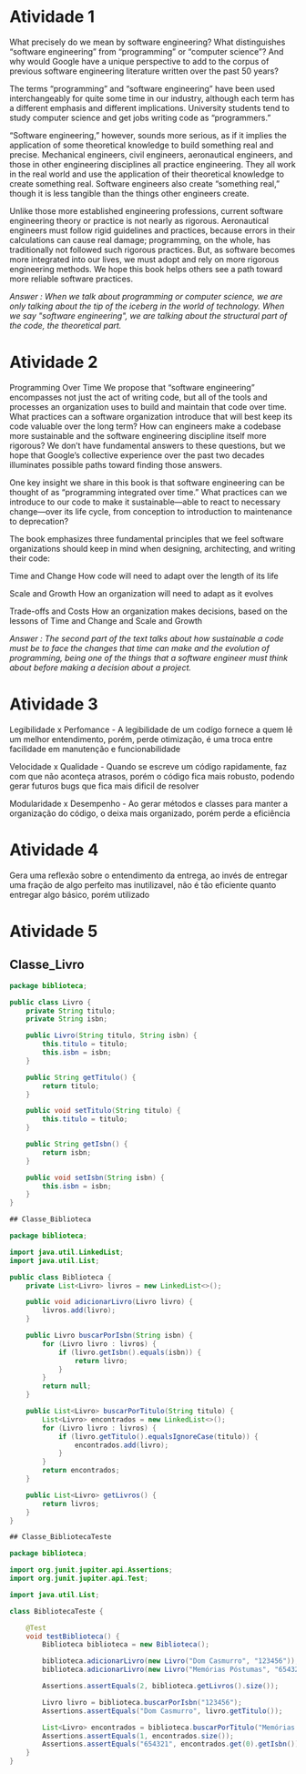   # Atividade 1
What precisely do we mean by software engineering? What distinguishes “software engineering” from “programming” or “computer science”? And why would Google have a unique perspective to add to the corpus of previous software engineering literature written over the past 50 years?
 
The terms “programming” and “software engineering” have been used interchangeably for quite some time in our industry, although each term has a different emphasis and different implications. University students tend to study computer science and get jobs writing code as “programmers.”
 
“Software engineering,” however, sounds more serious, as if it implies the application of some theoretical knowledge to build something real and precise. Mechanical engineers, civil engineers, aeronautical engineers, and those in other engineering disciplines all practice engineering. They all work in the real world and use the application of their theoretical knowledge to create something real. Software engineers also create “something real,” though it is less tangible than the things other engineers create.
 
Unlike those more established engineering professions, current software engineering theory or practice is not nearly as rigorous. Aeronautical engineers must follow rigid guidelines and practices, because errors in their calculations can cause real damage; programming, on the whole, has traditionally not followed such rigorous practices. But, as software becomes more integrated into our lives, we must adopt and rely on more rigorous engineering methods. We hope this book helps others see a path toward more reliable software practices.

*Answer : When we talk about programming or computer science, we are only talking about the tip of the iceberg in the world of technology. When we say "software engineering", we are talking about the structural part of the code, the theoretical part.*

 # Atividade 2
Programming Over Time
We propose that “software engineering” encompasses not just the act of writing code, but all of the tools and processes an organization uses to build and maintain that code over time. What practices can a software organization introduce that will best keep its code valuable over the long term? How can engineers make a codebase more sustainable and the software engineering discipline itself more rigorous? We don’t have fundamental answers to these questions, but we hope that Google’s collective experience over the past two decades illuminates possible paths toward finding those answers.
 
One key insight we share in this book is that software engineering can be thought of as “programming integrated over time.” What practices can we introduce to our code to make it sustainable—able to react to necessary change—over its life cycle, from conception to introduction to maintenance to deprecation?
 
The book emphasizes three fundamental principles that we feel software organizations should keep in mind when designing, architecting, and writing their code:
 
Time and Change
How code will need to adapt over the length of its life
 
Scale and Growth
How an organization will need to adapt as it evolves
 
Trade-offs and Costs
How an organization makes decisions, based on the lessons of Time and Change and Scale and Growth


*Answer : The second part of the text talks about how sustainable a code must be to face the changes that time can make and the evolution of programming, being one of the things that a software engineer must think about before making a decision about a project.*


 # Atividade 3 
Legibilidade x Perfomance - A legibilidade de um codígo fornece a quem lê um melhor entendimento, porém, perde otimização, é uma troca entre facilidade em manutenção e funcionabilidade

Velocidade x Qualidade - Quando se escreve um código rapidamente, faz com que não aconteça atrasos, porém o código fica mais robusto, podendo gerar futuros bugs que fica mais dificil de resolver

Modularidade x Desempenho - Ao gerar métodos e classes para manter a organização do código, o deixa mais organizado, porém perde a eficiência

 # Atividade 4
Gera uma reflexão sobre o entendimento da entrega, ao invés de entregar uma fração de algo perfeito mas inutilizavel, não é tão eficiente quanto entregar algo básico, porém utilizado

 # Atividade 5

## Classe_Livro

```java
package biblioteca;

public class Livro {
    private String titulo;
    private String isbn;

    public Livro(String titulo, String isbn) {
        this.titulo = titulo;
        this.isbn = isbn;
    }

    public String getTitulo() {
        return titulo;
    }

    public void setTitulo(String titulo) {
        this.titulo = titulo;
    }

    public String getIsbn() {
        return isbn;
    }

    public void setIsbn(String isbn) {
        this.isbn = isbn;
    }
}

## Classe_Biblioteca

package biblioteca;

import java.util.LinkedList;
import java.util.List;

public class Biblioteca {
    private List<Livro> livros = new LinkedList<>();

    public void adicionarLivro(Livro livro) {
        livros.add(livro);
    }

    public Livro buscarPorIsbn(String isbn) {
        for (Livro livro : livros) {
            if (livro.getIsbn().equals(isbn)) {
                return livro;
            }
        }
        return null;
    }

    public List<Livro> buscarPorTitulo(String titulo) {
        List<Livro> encontrados = new LinkedList<>();
        for (Livro livro : livros) {
            if (livro.getTitulo().equalsIgnoreCase(titulo)) {
                encontrados.add(livro);
            }
        }
        return encontrados;
    }

    public List<Livro> getLivros() {
        return livros;
    }
}

## Classe_BibliotecaTeste

package biblioteca;

import org.junit.jupiter.api.Assertions;
import org.junit.jupiter.api.Test;

import java.util.List;

class BibliotecaTeste {

    @Test
    void testBiblioteca() {
        Biblioteca biblioteca = new Biblioteca();

        biblioteca.adicionarLivro(new Livro("Dom Casmurro", "123456"));
        biblioteca.adicionarLivro(new Livro("Memórias Póstumas", "654321"));

        Assertions.assertEquals(2, biblioteca.getLivros().size());

        Livro livro = biblioteca.buscarPorIsbn("123456");
        Assertions.assertEquals("Dom Casmurro", livro.getTitulo());

        List<Livro> encontrados = biblioteca.buscarPorTitulo("Memórias Póstumas");
        Assertions.assertEquals(1, encontrados.size());
        Assertions.assertEquals("654321", encontrados.get(0).getIsbn());
    }
}

